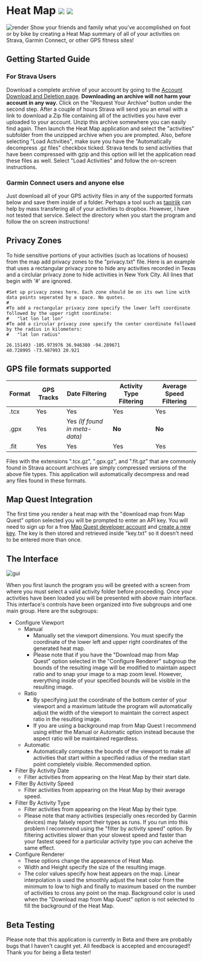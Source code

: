 ﻿# Heat Map ![](https://img.shields.io/github/release/Austin-Scott/HeatMap.svg) ![](https://img.shields.io/github/downloads/Austin-Scott/HeatMap/total.svg)
![render](https://user-images.githubusercontent.com/12504656/51348041-47cbc100-1a67-11e9-8361-83dcfdb6d2d1.png)
Show your friends and family what you've accomplished on foot or by bike by creating a Heat Map summary of all of your activities on Strava, Garmin Connect, or other GPS fitness sites!

## Getting Started Guide
### For Strava Users
Download a complete archive of your account by going to the [Account Download and Deletion page](https://www.strava.com/athlete/delete_your_account). **Downloading an archive will not harm your account in any way.** Click on the "Request Your Archive" button under the second step. After a couple of hours Strava will send you an email with a link to download a Zip file containing all of the activities you have ever uploaded to your account. Unzip this archive somewhere you can easily find again. Then launch the Heat Map application and select the "activities" subfolder from the unzipped archive when you are prompted. Also, before selecting "Load Activities", make sure you have the "Automatically decompress .gz files" checkbox ticked. Strava tends to send activities that have been compressed with gzip and this option will let the application read these files as well. Select "Load Activities" and follow the on-screen instructions.
### Garmin Connect users and anyone else
Just download all of your GPS activity files in any of the supported formats below and save them inside of a folder. Perhaps a tool such as [tapiriik](https://tapiriik.com/) can help by mass transfering all of your activities to dropbox. However, I have not tested that service. Select the directory when you start the program and follow the on screen instructions!

## Privacy Zones
To hide sensitive portions of your activities (such as locations of houses) from the map add privacy zones to the "privacy.txt" file. Here is an example that uses a rectangular privacy zone to hide any activities recorded in Texas and a circlular privacy zone to hide activities in New York City. All lines that begin with '#' are ignored.
~~~
#Set up privacy zones here. Each zone should be on its own line with data points seperated by a space. No quotes.
#
#To add a rectangular privacy zone specify the lower left coordinate followed by the upper right coordinate:
#	"lat lon lat lon"
#To add a circular privacy zone specify the center coordinate followed by the radius in kilometers:
#	"lat lon radius"

26.151493 -105.973976 36.946380 -94.289671
40.728995 -73.987993 20.921
~~~

## GPS file formats supported

| Format | GPS Tracks | Date Filtering | Activity Type Filtering | Average Speed Filtering | 
| --- | --- | --- | --- | --- |
| .tcx | Yes | Yes | Yes | Yes |
| .gpx | Yes | Yes *(If found in meta-data)* | **No** | **No** |
| .fit | Yes | Yes | Yes | Yes |

Files with the extensions ".tcx.gz", ".gpx.gz", and ".fit.gz" that are commonly found in Strava account archives are simply compressed versions of the above file types. This application will automatically decompress and read any files found in these formats.

## Map Quest Integration
The first time you render a heat map with the "download map from Map Quest" option selected you will be prompted to enter an API key. You will need to sign up for a free [Map Quest developer account](https://developer.mapquest.com/plan_purchase/steps/business_edition/business_edition_free/register) and [create a new key](https://developer.mapquest.com/user/me/apps). The key is then stored and retrieved inside "key.txt" so it doesn't need to be entered more than once. 

## The Interface
![gui](https://user-images.githubusercontent.com/12504656/51385500-185b9980-1ae5-11e9-89e9-94745ced1bb4.PNG)

When you first launch the program you will be greeted with a screen from where you must select a valid activity folder before proceeding. Once your activities have been loaded you will be presented with above main interface. This interface's controls have been organized into five subgroups and one main group. Here are the subgroups:
  * Configure Viewport
    * Manual
      * Manually set the viewport dimensions. You must specify the coordinate of the lower left and upper right coordinates of the generated heat map.
      * Please note that if you have the "Download map from Map Quest" option selected in the "Configure Renderer" subgroup the bounds of the resulting image will be modified to maintain aspect ratio and to snap your image to a map zoom level. However, everything inside of your specified bounds will be visible in the resulting image.
    * Ratio
      * By specifying just the coordinate of the bottom center of your viewport and a maximum latitude the program will automatically adjust the width of the viewport to maintain the correct aspect ratio in the resulting image.
      * If you are using a background map from Map Quest I recommend using either the Manual or Automatic option instead because the aspect ratio will be maintained regardless.
    * Automatic
      * Automatically computes the bounds of the viewport to make all activities that start within a specified radius of the median start point completely visible. Recommended option.
  * Filter By Activity Date
    * Filter activities from appearing on the Heat Map by their start date.
  * Filter By Activity Speed
    * Filter activities from appearing on the Heat Map by their average speed.
  * Filter By Activity Type
    * Filter activities from appearing on the Heat Map by their type.
    * Please note that many activities (especially ones recorded by Garmin devices) may falsely report their types as runs. If you run into this problem I recommend using the "filter by activity speed" option. By filtering activities slower than your slowest speed and faster than your fastest speed for a particular activity type you can acheive the same effect.
  * Configure Renderer
    * These options change the appearence of Heat Map. 
    * Width and Height specify the size of the resulting image.
    * The color values specify how heat appears on the map. Linear interpolation is used the smoothly adjust the heat color from the minimum to low to high and finally to maximum based on the number of activities to cross any point on the map. Background color is used when the "Download map from Map Quest" option is not selected to fill the background of the Heat Map. 

## Beta Testing
Please note that this application is currently in Beta and there are probably bugs that I haven't caught yet. All feedback is accepted and encouraged!! Thank you for being a Beta tester!
